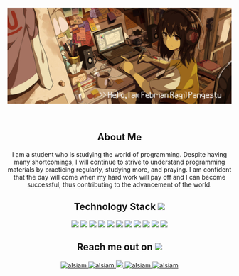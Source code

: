 <p align="center">
  <a href="https://codesandbox.io">
    <img src="https://raw.githubusercontent.com/koneko-neko/koneko-neko/main/img/Hell%20(1).png">
    </img>
  </a>
</p>

&nbsp;

<h2 align="center">About Me</h2>
<p align="center">
  I am a student who is studying the world of programming. Despite having many shortcomings, 
  I will continue to strive to understand programming materials by practicing regularly,         
  studying more, and praying. I am confident that the day will come when my hard work will pay off and I can become successful,
  thus contributing to the advancement of the world.
</p>

<h2 align="center">Technology Stack <img src="https://github.com/ritik307/ritik307/blob/main/images/laptop.gif" width="50"></h2>
<p align="center">
<img src="https://img.shields.io/badge/Javascript-F0DB4F?style=for-the-badge&labelColor=black&logo=javascript&logoColor=F0DB4F"/>
<img src="https://img.shields.io/badge/Typescript-007acc?style=for-the-badge&labelColor=black&logo=typescript&logoColor=007acc"/>
<img src="https://img.shields.io/badge/React_Native-20232A?style=for-the-badge&logo=react&logoColor=61DAFB"/>
<img src="https://img.shields.io/badge/Nodejs-3C873A?style=for-the-badge&labelColor=black&logo=node.js&logoColor=3C873A"/>
<img src="https://img.shields.io/badge/Express.js-000000?style=for-the-badge&logo=express&logoColor=white"/>
<img src="https://img.shields.io/badge/HTML5-E34F26?style=for-the-badge&logo=html5&logoColor=white"/>
<img src="https://img.shields.io/badge/CSS3-1572B6?style=for-the-badge&logo=css3&logoColor=white"/>
<img src="https://img.shields.io/badge/Tailwind_CSS-092749?style=for-the-badge&logo=tailwindcss&logoColor=06B6D4&labelColor=000000"/>
<img src="https://img.shields.io/badge/Bootstrap-563D7C?style=for-the-badge&logo=bootstrap&logoColor=white"/>
<img src="https://img.shields.io/badge/Git-F05032?style=for-the-badge&logo=git&logoColor=white"/>
<img src="https://img.shields.io/badge/Visual_Studio-0078d7?style=for-the-badge&logo=visual%20studio&logoColor=white"/>

<h2 align="center">Reach me out on <img src="https://media0.giphy.com/media/jqNPzdTTxQfOgOqpO4/source.gif" width="50"></h2>
  <p align="center">
   <a href="https://alsiam.com" target="blank">
    <img src="https://img.shields.io/badge/Website-DC143C?style=for-the-badge&logo=medium&logoColor=white" alt="alsiam" />
   </a>
   <a href="https://linkedin.com/in/al-siam" target="_blank">
    <img src="https://img.shields.io/badge/LinkedIn-0077B5?style=for-the-badge&logo=linkedin&logoColor=white" alt="alsiam"/>
   </a>
   <!-- <a href="https://dev.to/alsiam" target="_blank">
    <img src="https://img.shields.io/badge/dev.to-0A0A0A?style=for-the-badge&logo=dev.to&logoColor=white" alt="alsiam" />
   </a> -->
   <a href="https://twitter.com/_alsiam" target="_blank">
    <img src="https://img.shields.io/badge/Twitter-1DA1F2?style=for-the-badge&logo=twitter&logoColor=white" />
   </a>
   <a href="https://instagram.com/_alsiam" target="_blank">
    <img src="https://img.shields.io/badge/Instagram-fe4164?style=for-the-badge&logo=instagram&logoColor=white" alt="alsiam" />
   </a> 
   <a href="https://facebook.com/alsiam.dev" target="_blank">
    <img src="https://img.shields.io/badge/Facebook-20BEFF?&style=for-the-badge&logo=facebook&logoColor=white" alt="alsiam"  />
    </a> 
  </p>
  <br />
